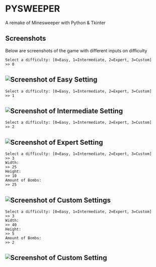 # PYSWEEPER
A remake of Minesweeper with Python & Tkinter


## Screenshots
Below are screenshots of the game with different inputs on difficulty

```
Select a difficulty: [0=Easy, 1=Intermediate, 2=Expert, 3=Custom]
>> 0
```

![Screenshot of Easy Setting](https://i.imgur.com/HJjv7t3.png)
---
```
Select a difficulty: [0=Easy, 1=Intermediate, 2=Expert, 3=Custom]
>> 1
```

![Screenshot of Intermediate Setting](https://i.imgur.com/BpoGWvf.png)
---
```
Select a difficulty: [0=Easy, 1=Intermediate, 2=Expert, 3=Custom]
>> 2
```

![Screenshot of Expert Setting](https://i.imgur.com/U3N2XKH.png)
---
```
Select a difficulty: [0=Easy, 1=Intermediate, 2=Expert, 3=Custom]
>> 3
Width:
>> 25
Height:
>> 10
Amount of Bombs:
>> 25
```

![Screenshot of Custom Settings](https://i.imgur.com/x5zxE5U.png)
---
```
Select a difficulty: [0=Easy, 1=Intermediate, 2=Expert, 3=Custom]
>> 3
Width:
>> 40
Height:
>> 5
Amount of Bombs:
>> 2
```

![Screenshot of Custom Setting](https://i.imgur.com/R67KHIa.png)
---
